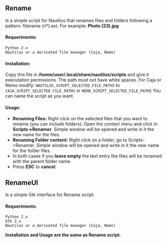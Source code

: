 ## Rename

Is a simple script for Nautilus that renames files and folders following a pattern: filename (nº).ext.
For example: **Photo (23).jpg**

#### Requeriments:	
	Python 2.x
	Nautilus or a derivated file manager (Caja, Nemo)

#### Installation: 
Copy this file in **/home/user/.local/share/nautilus/scripts** and give it executation permissions.
The path must not have white spaces.
For Caja or Nemo modify: 
`NAUTILUS_SCRIPT_SELECTED_FILE_PATHS` to `CAJA_SCRIPT_SELECTED_FILE_PATHS` or 
`NEMO_SCRIPT_SELECTED_FILE_PATHS`
You can name the script as you want.

#### Usage:    
* __Renaming Files:__
Right click on the selected files that you want to rename (you can include folders). Open the context menu
and click in **Scripts->Renamer**. Simple window will be opened and write in it the new name for the files.
* __Renaming Folder content:__ 
Right click on a folder, go to Scripts->Renamer.
Simple window will be opened and write in it the new name for the folder files.
* In both cases if you __leave empty__ the text entry the files will be renamed with the parent folder name.
* Press __ESC__ to __cancel__.

## RenameUI

Is a simple Gtk interface for Rename script.

#### Requeriments:	
	Python 2.x
	Gtk 2.x
	Nautilus or a derivated file manager (Caja, Nemo)
**Installation and Usage are the same as Rename script.**

